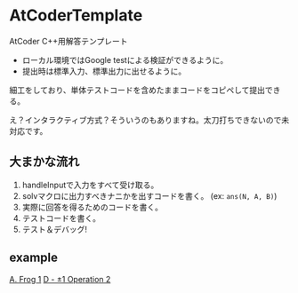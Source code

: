 # AtCoderTemplate

AtCoder C++用解答テンプレート

- ローカル環境ではGoogle testによる検証ができるように。
- 提出時は標準入力、標準出力に出せるように。

細工をしており、単体テストコードを含めたままコードをコピペして提出できる。

え？インタラクティブ方式？そういうのもありますね。太刀打ちできないので未対応です。

## 大まかな流れ

1. handleInputで入力をすべて受け取る。
2. solvマクロに出力すべきナニかを出すコードを書く。 (ex: `ans(N, A, B)`)
3. 実際に回答を得るためのコードを書く。
4. テストコードを書く。
5. テスト＆デバッグ!

## example 

[A. Frog 1](https://atcoder.jp/contests/dp/submissions/54679358)
[D - ±1 Operation 2](https://atcoder.jp/contests/abc255/submissions/54695859)
